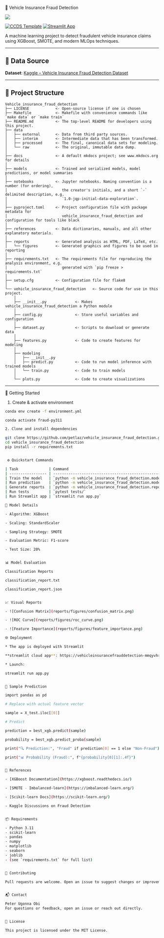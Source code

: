 🚗 Vehicle Insurance Fraud Detection

<a target="_blank" href="https://cookiecutter-data-science.drivendata.org/">
    <img src="https://img.shields.io/badge/CCDS-Project%20template-328F97?logo=cookiecutter" />
</a>

[![CCDS Template](https://img.shields.io/badge/CCDS-Project%20template-328F97?logo=cookiecutter)](https://cookiecutter-data-science.drivendata.org/)
[![Streamlit App](https://img.shields.io/badge/Streamlit-Live%20App-orange?logo=streamlit)](https://vehicleinsurancefrauddetection-mmqyvhriq3jdmluu3tpqog.streamlit.app/)

A machine learning project to detect fraudulent vehicle insurance claims using XGBoost, SMOTE, and modern MLOps techniques.

---

## 📂 Data Source

**Dataset**: [Kaggle – Vehicle Insurance Fraud Detection Dataset](https://www.kaggle.com/datasets/)

---

## 🧭 Project Structure

```
Vehicle_insurance_fraud_detection
├── LICENSE            <- Open-source license if one is chosen
├── Makefile           <- Makefile with convenience commands like `make data` or `make train`
├── README.md          <- The top-level README for developers using this project.
├── data
│   ├── external       <- Data from third party sources.
│   ├── interim        <- Intermediate data that has been transformed.
│   ├── processed      <- The final, canonical data sets for modeling.
│   └── raw            <- The original, immutable data dump.
│
├── docs               <- A default mkdocs project; see www.mkdocs.org for details
│
├── models             <- Trained and serialized models, model predictions, or model summaries
│
├── notebooks          <- Jupyter notebooks. Naming convention is a number (for ordering),
│                         the creator's initials, and a short `-` delimited description, e.g.
│                         `1.0-jqp-initial-data-exploration`.
│
├── pyproject.toml     <- Project configuration file with package metadata for 
│                         vehicle_insurance_fraud_detection and configuration for tools like black
│
├── references         <- Data dictionaries, manuals, and all other explanatory materials.
│
├── reports            <- Generated analysis as HTML, PDF, LaTeX, etc.
│   └── figures        <- Generated graphics and figures to be used in reporting
│
├── requirements.txt   <- The requirements file for reproducing the analysis environment, e.g.
│                         generated with `pip freeze > requirements.txt`
│
├── setup.cfg          <- Configuration file for flake8
│
└── vehicle_insurance_fraud_detection   <- Source code for use in this project.
    │
    ├── __init__.py             <- Makes vehicle_insurance_fraud_detection a Python module
    │
    ├── config.py               <- Store useful variables and configuration
    │
    ├── dataset.py              <- Scripts to download or generate data
    │
    ├── features.py             <- Code to create features for modeling
    │
    ├── modeling                
    │   ├── __init__.py 
    │   ├── predict.py          <- Code to run model inference with trained models          
    │   └── train.py            <- Code to train models
    │
    └── plots.py                <- Code to create visualizations
```

--------

🚀 Getting Started

1. Create & activate environment

```bash
conda env create -f environment.yml

conda activate fraud-py311

2. Clone and install dependencies

git clone https://github.com/petlaz/vehicle_insurance_fraud_detection.git
cd vehicle_insurance_fraud_detection
pip install -r requirements.txt


 ⚙️ Quickstart Commands

| Task              | Command                                                                 |
| ----------------- | ----------------------------------------------------------------------- |
| Train the model   | `python -m vehicle_insurance_fraud_detection.modeling.train`            |
| Run prediction    | `python -m vehicle_insurance_fraud_detection.modeling.predict`          |
| Generate reports  | `python -m vehicle_insurance_fraud_detection.reporting.generate_report` |
| Run tests         | `pytest tests/`                                                         |
| Run Streamlit app | `streamlit run app.py`                                                  |

🧠 Model Details

- Algorithm: XGBoost

- Scaling: StandardScaler

- Sampling Strategy: SMOTE

- Evaluation Metric: F1-score

- Test Size: 20%


📊 Model Evaluation

Classification Reports

classification_report.txt

classification_report.json


📈 Visual Reports

- ![Confusion Matrix](reports/figures/confusion_matrix.png)

- ![ROC Curve](reports/figures/roc_curve.png)

- ![Feature Importance](reports/figures/feature_importance.png)

🌐 Deployment

* The app is deployed with Streamlit

**streamlit cloud app**: https://vehicleinsurancefrauddetection-mmqyvhriq3jdmluu3tpqog.streamlit.app/

* Launch:

streamlit run app.py


🔮 Sample Prediction

import pandas as pd

# Replace with actual feature vector

sample = X_test.iloc[[0]]

# Predict

prediction = best_xgb.predict(sample)

probability = best_xgb.predict_proba(sample)

print("🔍 Prediction:", "Fraud" if prediction[0] == 1 else "Non-Fraud")

print("📊 Probability (Fraud):", f"{probability[0][1]:.4f}")


🔗 References

- [XGBoost Documentation](https://xgboost.readthedocs.io/)

- [SMOTE - Imbalanced-learn](https://imbalanced-learn.org/)

- [Scikit-learn Docs](https://scikit-learn.org/)

- Kaggle Discussions on Fraud Detection


📦 Requirements

- Python 3.11
- scikit-learn
- pandas
- numpy
- matplotlib
- seaborn
- joblib
- (see `requirements.txt` for full list)


🤝 Contributing

Pull requests are welcome. Open an issue to suggest changes or improvements.


📬 Contact

Peter Ugonna Obi
For questions or feedback, open an issue or reach out directly.


📄 License

This project is licensed under the MIT License.


